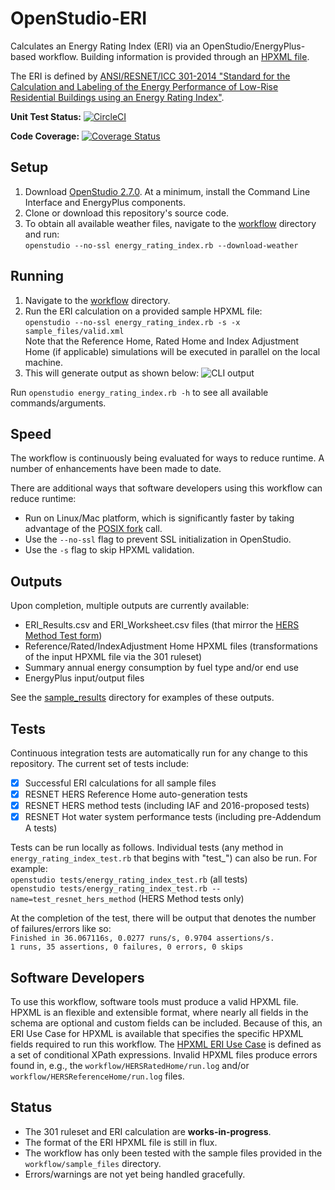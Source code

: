 OpenStudio-ERI
===============

Calculates an Energy Rating Index (ERI) via an OpenStudio/EnergyPlus-based workflow. Building information is provided through an [HPXML file](https://hpxml.nrel.gov/).

The ERI is defined by [ANSI/RESNET/ICC 301-2014 "Standard for the Calculation and Labeling of the Energy Performance of Low-Rise Residential Buildings using an Energy Rating Index"](http://www.resnet.us/blog/ansiresneticc-standard-301-2014-january-15-2016/).

**Unit Test Status:** [![CircleCI](https://circleci.com/gh/NREL/OpenStudio-ERI/tree/master.svg?style=svg)](https://circleci.com/gh/NREL/OpenStudio-ERI/tree/master)

**Code Coverage:** [![Coverage Status](https://coveralls.io/repos/github/NREL/OpenStudio-ERI/badge.svg?branch=master)](https://coveralls.io/github/NREL/OpenStudio-ERI?branch=master)

## Setup

1. Download [OpenStudio 2.7.0](https://github.com/NREL/OpenStudio/releases/tag/v2.7.0). At a minimum, install the Command Line Interface and EnergyPlus components.
2. Clone or download this repository's source code. 
3. To obtain all available weather files, navigate to the [workflow](https://github.com/NREL/OpenStudio-ERI/tree/master/workflow) directory and run:  
```openstudio --no-ssl energy_rating_index.rb --download-weather``` 

## Running

1. Navigate to the [workflow](https://github.com/NREL/OpenStudio-ERI/tree/master/workflow) directory.
2. Run the ERI calculation on a provided sample HPXML file:  
```openstudio --no-ssl energy_rating_index.rb -s -x sample_files/valid.xml```  
Note that the Reference Home, Rated Home and Index Adjustment Home (if applicable) simulations will be executed in parallel on the local machine.
3. This will generate output as shown below:
![CLI output](https://user-images.githubusercontent.com/5861765/46991458-4e8f1480-d0c3-11e8-8234-22ed4bb4f383.png)

Run `openstudio energy_rating_index.rb -h` to see all available commands/arguments.

## Speed

The workflow is continuously being evaluated for ways to reduce runtime. A number of enhancements have been made to date.

There are additional ways that software developers using this workflow can reduce runtime:
* Run on Linux/Mac platform, which is significantly faster by taking advantage of the [POSIX fork](https://en.wikipedia.org/wiki/Fork_(system_call)) call.
* Use the `--no-ssl` flag to prevent SSL initialization in OpenStudio.
* Use the `-s` flag to skip HPXML validation.

## Outputs

Upon completion, multiple outputs are currently available:
* ERI_Results.csv and ERI_Worksheet.csv files (that mirror the [HERS Method Test form](http://www.resnet.us/programs/2014_HERS-Method_Results-Form.xlsx))
* Reference/Rated/IndexAdjustment Home HPXML files (transformations of the input HPXML file via the 301 ruleset)
* Summary annual energy consumption by fuel type and/or end use
* EnergyPlus input/output files

See the [sample_results](https://github.com/NREL/OpenStudio-ERI/tree/master/workflow/sample_results) directory for examples of these outputs.

## Tests

Continuous integration tests are automatically run for any change to this repository. The current set of tests include:
- [x] Successful ERI calculations for all sample files
- [x] RESNET HERS Reference Home auto-generation tests
- [x] RESNET HERS method tests (including IAF and 2016-proposed tests)
- [x] RESNET Hot water system performance tests (including pre-Addendum A tests)

Tests can be run locally as follows. Individual tests (any method in `energy_rating_index_test.rb` that begins with "test_") can also be run. For example:  
```openstudio tests/energy_rating_index_test.rb``` (all tests)  
```openstudio tests/energy_rating_index_test.rb --name=test_resnet_hers_method``` (HERS Method tests only)

At the completion of the test, there will be output that denotes the number of failures/errors like so:  
```Finished in 36.067116s, 0.0277 runs/s, 0.9704 assertions/s.```  
```1 runs, 35 assertions, 0 failures, 0 errors, 0 skips```

## Software Developers

To use this workflow, software tools must produce a valid HPXML file. HPXML is an flexible and extensible format, where nearly all fields in the schema are optional and custom fields can be included. Because of this, an ERI Use Case for HPXML is available that specifies the specific HPXML fields required to run this workflow. The [HPXML ERI Use Case](https://github.com/NREL/OpenStudio-ERI/blob/master/measures/301EnergyRatingIndexRuleset/resources/301validator.rb) is defined as a set of conditional XPath expressions. Invalid HPXML files produce errors found in, e.g., the `workflow/HERSRatedHome/run.log` and/or `workflow/HERSReferenceHome/run.log` files.

## Status

*	The 301 ruleset and ERI calculation are **works-in-progress**. 
* The format of the ERI HPXML file is still in flux.
*	The workflow has only been tested with the sample files provided in the `workflow/sample_files` directory.
*	Errors/warnings are not yet being handled gracefully.

